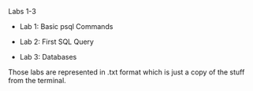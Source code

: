 Labs 1-3


- Lab 1: Basic psql Commands

- Lab 2: First SQL Query

- Lab 3: Databases


Those labs are represented in .txt format which is just a copy of the stuff from the terminal.

